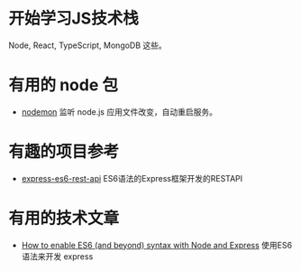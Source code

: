 # 开始学习JS技术栈
Node, React, TypeScript, MongoDB 这些。

# 有用的 node 包
- [nodemon](https://github.com/remy/nodemon) 监听 node.js 应用文件改变，自动重启服务。

# 有趣的项目参考
- [express-es6-rest-api](https://github.com/developit/express-es6-rest-api)  ES6语法的Express框架开发的RESTAPI


# 有用的技术文章
- [How to enable ES6 (and beyond) syntax with Node and Express](https://medium.freecodecamp.org/how-to-enable-es6-and-beyond-syntax-with-node-and-express-68d3e11fe1ab) 使用ES6语法来开发 express

